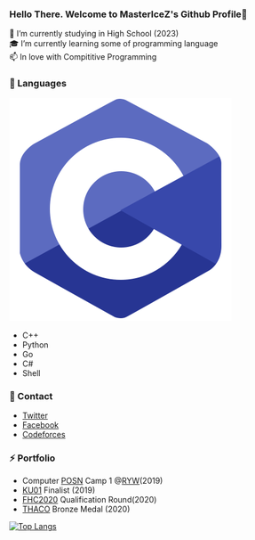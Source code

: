 ### Hello There. Welcome to MasterIceZ's Github Profile👋
 
 🏫 I’m currently studying in High School (2023)<br>
 🎓 I’m currently learning some of programming language <br>
 📫 In love with Compititive Programming<br>
### 💬 Languages
![](https://github.com/MasterIceZ/MasterIceZ/blob/master/C.png)
 - C++
 - Python
 - Go
 - C#
 - Shell
### 🎫 Contact
 - [Twitter](https://twitter.com/_ibwt)<br> 
 - [Facebook](https://www.facebook.com/Borworntat.D)<br>
 - [Codeforces](https://codeforces.com/profile/IceBorworntat)<br>
### ⚡ Portfolio
 - Computer [POSN](https://www.posn.or.th) Camp 1 @[RYW](https://www.rayongwit.ac.th)(2019)
 - [KU01](https://www.ku01.org) Finalist (2019)
 - [FHC2020](https://www.facebook.com/codingcompetitions/hacker-cup/) Qualification Round(2020)
 - [THACO](https://www.thaco.tech) Bronze Medal (2020)
 
[![Top Langs](https://github-readme-stats.vercel.app/api/top-langs/?username=MasterIceZ&layout=compact)](https://github.com/anuraghazra/github-readme-stats)

